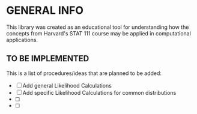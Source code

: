 # GENERAL INFO

This library was created as an educational tool for understanding how the concepts from Harvard's STAT 111 course may be applied in computational applications.

## TO BE IMPLEMENTED

This is a list of procedures/ideas that are planned to be added:

- [ ] Add general Likelihood Calculations
- [ ] Add specific Likelihood Calculations for common distributions
- [ ] 
- [ ] 


